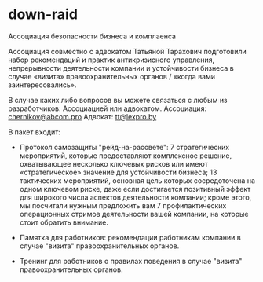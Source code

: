 # down-raid
Ассоциация безопасности бизнеса и комплаенса 

Ассоциация совместно с адвокатом Татьяной Тарахович подготовили набор рекомендаций и практик антикризисного управления, непрерывности деятельности компании и устойчивости бизнеса в случае «визита» правоохранительных органов / «когда вами заинтересовались».

В случае каких либо вопросов вы можете связаться с любым из разработчиков: Ассоциацией или адвокатом. 
Ассоциация: chernikov@abcom.pro
Адвокат: tt@lexpro.by

В пакет входит:

- Протокол самозащиты "рейд-на-рассвете": 7 стратегических мероприятий, которые предоставляют комплексное решение, охватывающее несколько ключевых рисков или имеют «стратегическое» значение для устойчивости бизнеса; 13 тактических мероприятий, основная цель которых сосредоточена на одном ключевом риске, даже если достигается позитивный эффект для широкого числа аспектов деятельности компании; кроме этого, мы посчитали нужным предложить вам 7 профилактических операционных стримов деятельности вашей компании, на которые стоит обратить внимание. 

- Памятка для работников: рекомендации работникам компании в случае "визита" правоохранительных органов.

- Тренинг для работников о правилах поведения в случае "визита" правоохранительных органов. 
